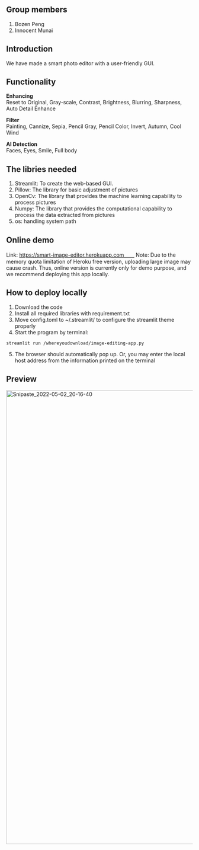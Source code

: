 ## Group members
 1. Bozen Peng
 2. Innocent Munai

## Introduction
We have made a smart photo editor with a user-friendly GUI.

## Functionality
**Enhancing**  
Reset to Original, Gray-scale, Contrast, Brightness, Blurring, Sharpness, Auto Detail Enhance

**Filter**  
Painting, Cannize, Sepia, Pencil Gray, Pencil Color, Invert, Autumn, Cool Wind

**AI Detection**  
Faces, Eyes, Smile, Full body

## The libries needed
1. Streamlit:  To create the web-based GUI.
2. Pillow: The library for basic adjustment of pictures
3. OpenCv: The library that provides the machine learning capability to process pictures
4. Numpy: The library that provides the computational capability to process the data extracted from pictures
5. os: handling system path

## Online demo
Link: https://smart-image-editor.herokuapp.com　　
Note: Due to the memory quota limitation of Heroku free version, uploading large image may cause crash. Thus, online version is currently only for demo purpose, and we recommend deploying this app locally.

## How to deploy locally
1. Download the code
2. Install all required libraries with requirement.txt
3. Move config.toml to ~/.streamlit/ to configure the streamlit theme properly
4. Start the program by terminal:
```console
streamlit run /whereyoudownload/image-editing-app.py
```
5. The browser should automatically pop up. Or, you may enter the local host address from the information printed on the terminal

## Preview
<img width="1225" alt="Snipaste_2022-05-02_20-16-40" src="https://user-images.githubusercontent.com/42286547/166345753-f154c430-0fbe-47b5-a63a-eab610f25604.png">

